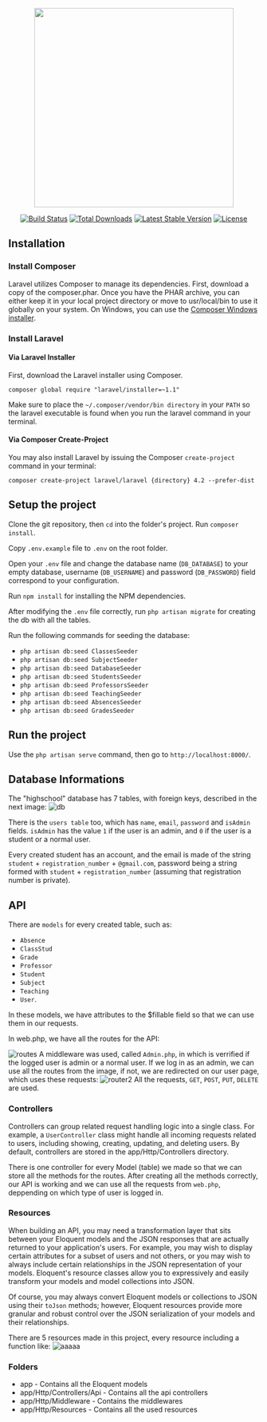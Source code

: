 <p align="center"><a href="https://laravel.com" target="_blank"><img src="https://raw.githubusercontent.com/laravel/art/master/logo-lockup/5%20SVG/2%20CMYK/1%20Full%20Color/laravel-logolockup-cmyk-red.svg" width="400"></a></p>

<p align="center">
<a href="https://travis-ci.org/laravel/framework"><img src="https://travis-ci.org/laravel/framework.svg" alt="Build Status"></a>
<a href="https://packagist.org/packages/laravel/framework"><img src="https://img.shields.io/packagist/dt/laravel/framework" alt="Total Downloads"></a>
<a href="https://packagist.org/packages/laravel/framework"><img src="https://img.shields.io/packagist/v/laravel/framework" alt="Latest Stable Version"></a>
<a href="https://packagist.org/packages/laravel/framework"><img src="https://img.shields.io/packagist/l/laravel/framework" alt="License"></a>
</p>

## Installation
### Install Composer
Laravel utilizes Composer to manage its dependencies. First, download a copy of the composer.phar. Once you have the PHAR archive, you can either keep it in your local project directory or move to usr/local/bin to use it globally on your system. On Windows, you can use the [Composer Windows installer](https://getcomposer.org/Composer-Setup.exe).

### Install Laravel
#### Via Laravel Installer
First, download the Laravel installer using Composer.
```
composer global require "laravel/installer=~1.1"
```
Make sure to place the `~/.composer/vendor/bin directory` in your `PATH` so the laravel executable is found when you run the laravel command in your terminal.

#### Via Composer Create-Project
You may also install Laravel by issuing the Composer `create-project` command in your terminal:
```
composer create-project laravel/laravel {directory} 4.2 --prefer-dist
```
## Setup the project
Clone the git repository, then `cd` into the folder's project. Run `composer install`.
>
Copy `.env.example` file to `.env` on the root folder. 
>
Open your `.env` file and change the database name (`DB_DATABASE`) to your empty database, username (`DB_USERNAME`) and password (`DB_PASSWORD`) field correspond to your configuration.
>
Run `npm install` for installing the NPM dependencies.
>
After modifying the `.env` file correctly, run `php artisan migrate` for creating the db with all the tables.
>
Run the following commands for seeding the database:
>
* `php artisan db:seed ClassesSeeder`
* `php artisan db:seed SubjectSeeder`
* `php artisan db:seed DatabaseSeeder`
* `php artisan db:seed StudentsSeeder`
* `php artisan db:seed ProfessorsSeeder`
* `php artisan db:seed TeachingSeeder`
* `php artisan db:seed AbsencesSeeder`
* `php artisan db:seed GradesSeeder`

## Run the project
Use the `php artisan serve` command, then go to `http://localhost:8000/`.

## Database Informations
The "highschool" database has 7 tables, with foreign keys, described in the next image:
![db](https://user-images.githubusercontent.com/60388013/163412137-0321afa4-27f7-40a4-8ab2-8801b32f7697.PNG)

There is the `users table` too, which has `name`, `email`, `password` and `isAdmin` fields. `isAdmin` has the value `1` if the user is an admin, and `0` if the user is a student or a normal user.
>
Every created student has an account, and the email is made of the string `student` + `registration_number` + `@gmail.com`, password being a string formed with `student` + `registration_number` (assuming that registration number is private). 

## API
There are `models` for every created table, such as:
* `Absence`
*  `ClassStud`
*  `Grade` 
*  `Professor`
*  `Student`
*  `Subject`
*  `Teaching`
*  `User`.
>
In these models, we have attributes to the $fillable field so that we can use them in our requests.
>
In web.php, we have all the routes for the API:
>
![routes](https://user-images.githubusercontent.com/60388013/163416702-60a5c941-1bdc-469a-b418-81579fddadb0.PNG)
A middleware was used, called `Admin.php`, in which is verrified if the logged user is admin or a normal user. If we log in as an admin, we can use all the routes from the image, if not, we are redirected on our user page, which uses these requests:
![router2](https://user-images.githubusercontent.com/60388013/163417644-ae3ca043-ab55-45cd-85e2-ceb3be5fb741.PNG)
All the requests, `GET`, `POST`, `PUT`, `DELETE` are used.
### Controllers
Controllers can group related request handling logic into a single class. For example, a `UserController` class might handle all incoming requests related to users, including showing, creating, updating, and deleting users. By default, controllers are stored in the app/Http/Controllers directory.
>
There is one controller for every Model (table) we made so that we can store all the methods for the routes. After creating all the methods correctly, our API is working and we can use all the requests from `web.php`, deppending on which type of user is logged in.
### Resources
When building an API, you may need a transformation layer that sits between your Eloquent models and the JSON responses that are actually returned to your application's users. For example, you may wish to display certain attributes for a subset of users and not others, or you may wish to always include certain relationships in the JSON representation of your models. Eloquent's resource classes allow you to expressively and easily transform your models and model collections into JSON.
>
Of course, you may always convert Eloquent models or collections to JSON using their `toJson` methods; however, Eloquent resources provide more granular and robust control over the JSON serialization of your models and their relationships.
>
There are 5 resources made in this project, every resource including a function like:
![aaaaa](https://user-images.githubusercontent.com/60388013/163420867-99608f36-dc07-4e1b-95c4-663c33a256b1.PNG)

### Folders
* app - Contains all the Eloquent models
* app/Http/Controllers/Api - Contains all the api controllers
* app/Http/Middleware - Contains the middlewares
* app/Http/Resources - Contains all the used resources


